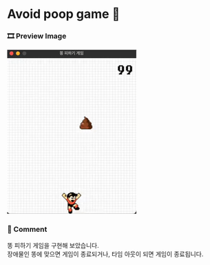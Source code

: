 # Avoid poop game 💩

### 🎞 Preview Image
<img src="https://github.com/moeyg/PhythonWorkspace/blob/057c57a60402e29a3eb3897d79183b4ce81831a0/pygame/avoid_poop/images/game_preview.gif" />

### 💬 Comment
똥 피하기 게임을 구현해 보았습니다.<br>
장애물인 똥에 맞으면 게임이 종료되거나, 타임 아웃이 되면 게임이 종료됩니다.
